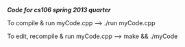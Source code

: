 ***Code for cs106 spring 2013 quarter***

To compile & run myCode.cpp --> ./run myCode.cpp

To edit, recompile & run myCode.cpp --> make && ./myCode
